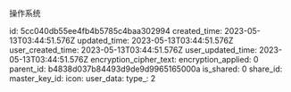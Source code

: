 操作系统

id: 5cc040db55ee4fb4b5785c4baa302994
created_time: 2023-05-13T03:44:51.576Z
updated_time: 2023-05-13T03:44:51.576Z
user_created_time: 2023-05-13T03:44:51.576Z
user_updated_time: 2023-05-13T03:44:51.576Z
encryption_cipher_text: 
encryption_applied: 0
parent_id: b4838d037b84493d9de9d9965165000a
is_shared: 0
share_id: 
master_key_id: 
icon: 
user_data: 
type_: 2